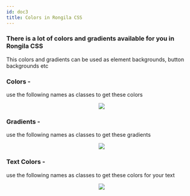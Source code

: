 ```yaml
---
id: doc3
title: Colors in Rongila CSS
---
```


### There is a lot of colors and gradients available for you in Rongila CSS


This colors and gradients can be used as element backgrounds, button backgrounds etc

### Colors - 
use the following names as classes to get these colors
<p align="center"><img src="https://i.imgur.com/23Iqz9c.png" height="auto"/></p>


### Gradients - 
use the following names as classes to get these gradients
<p align="center"><img src="https://i.imgur.com/e9XLn2B.png" height="auto"/></p>


### Text Colors - 
use the following names as classes to get these colors for your text
<p align="center"><img src="https://i.imgur.com/WtFqBu9.png" height="auto"/></p>
